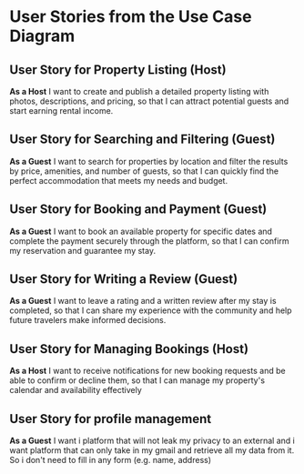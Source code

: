# User Stories from the Use Case Diagram


## User Story for Property Listing (Host)

**As a Host**
I want to create and publish a detailed property listing with photos, descriptions, and pricing,
so that I can attract potential guests and start earning rental income.

## User Story for Searching and Filtering (Guest)

**As a Guest**
I want to search for properties by location and filter the results by price, amenities, and number of guests, so that I can quickly find the perfect accommodation that meets my needs and budget.

## User Story for Booking and Payment (Guest)

**As a Guest**
I want to book an available property for specific dates and complete the payment securely through the platform,
so that I can confirm my reservation and guarantee my stay.

## User Story for Writing a Review (Guest)

**As a Guest**
I want to leave a rating and a written review after my stay is completed,
so that I can share my experience with the community and help future travelers make informed decisions.

## User Story for Managing Bookings (Host)

**As a Host**
I want to receive notifications for new booking requests and be able to confirm or decline them,
so that I can manage my property's calendar and availability effectively

## User Story for profile management

**As a Guest**
I want i platform that will not leak my privacy to an external and i want platform that can only take in my gmail and retrieve all my data from it. So i don't need to fill in any form (e.g. name, address)
